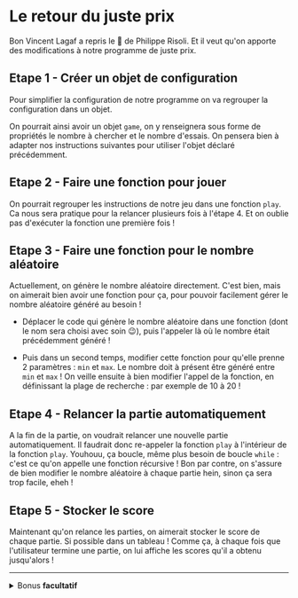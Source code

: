 # Le retour du juste prix

Bon Vincent Lagaf a repris le :microphone: de Philippe Risoli. Et il veut qu'on apporte des modifications à notre programme de juste prix.

## Etape 1 - Créer un objet de configuration

Pour simplifier la configuration de notre programme on va regrouper la configuration dans un objet.

On pourrait ainsi avoir un objet `game`, on y renseignera sous forme de propriétés le nombre à chercher et le nombre d'essais. 
On pensera bien à adapter nos instructions suivantes pour utiliser l'objet déclaré précédemment.

## Etape 2 - Faire une fonction pour jouer

On pourrait regrouper les instructions de notre jeu dans une fonction `play`. Ca nous sera pratique pour la relancer plusieurs fois à l'étape 4. Et on oublie pas d'exécuter la fonction une première fois !

## Etape 3 - Faire une fonction pour le nombre aléatoire

Actuellement, on génère le nombre aléatoire directement. C'est bien, mais on aimerait bien avoir une fonction pour ça, pour pouvoir facilement gérer le nombre aléatoire généré au besoin !

- Déplacer le code qui génère le nombre aléatoire dans une fonction (dont le nom sera choisi avec soin :wink:), puis l'appeler là où le nombre était précédemment généré !

- Puis dans un second temps, modifier cette fonction pour qu'elle prenne 2 paramètres : `min` et `max`. Le nombre  doit à présent être généré entre `min` et `max` ! On veille ensuite à bien modifier l'appel de la fonction, en définissant la plage de recherche : par exemple de 10 à 20 !

## Etape 4 - Relancer la partie automatiquement

A la fin de la partie, on voudrait relancer une nouvelle partie automatiquement. Il faudrait donc re-appeler la fonction `play` à l'intérieur de la fonction `play`. Youhouu, ça boucle, même plus besoin de boucle `while` : c'est ce qu'on appelle une fonction récursive ! Bon par contre, on s'assure de bien modifier le nombre aléatoire à chaque partie hein, sinon ça sera trop facile, eheh !

## Etape 5 - Stocker le score

Maintenant qu'on relance les parties, on aimerait stocker le score de chaque partie. Si possible dans un tableau ! Comme ça, à chaque fois que l'utilisateur termine une partie, on lui affiche les scores qu'il a obtenu jusqu'alors ! 

---

<details>
<summary>
  Bonus <strong>facultatif</strong>
</summary>

## Etape 6 - Laisser le choix de rejouer

Plutôt que de forcer l'utilisateur à rejouer, on va lui laisser le choix. On peut utiliser [`confirm`](https://developer.mozilla.org/fr/docs/Web/API/Window/confirm) pour ça   

Si l'utilisateur veut rejouer on execute de nouveau `play`, sinon on affiche les scores en console.

## Etape 7 - Améliorer l'affichage des scores

Lorsque l'utilisateur ne souhaite pas rejouer, on va améliorer l'affichage des scores

Pour cela on pourrait parcourir tout le tableau et afficher un message (dans une popup) pour chaque entrée du tableau du style `Partie 1 : 3 essais` puis `Partie 2 : 5 essais` et ainsi de suite.
  
(Mega bonus) Voire même, si on est motivé, afficher **tous** les scores (même format) dans **la même popup** !

</details>
